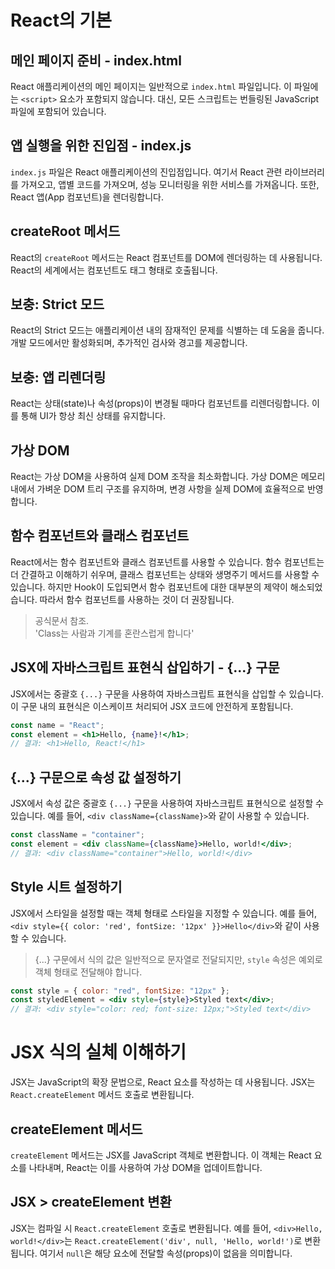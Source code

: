 # React의 기본

## 메인 페이지 준비 - index.html

React 애플리케이션의 메인 페이지는 일반적으로 `index.html` 파일입니다. 이 파일에는 `<script>` 요소가 포함되지 않습니다. 대신, 모든 스크립트는 번들링된 JavaScript 파일에 포함되어 있습니다.

## 앱 실행을 위한 진입점 - index.js

`index.js` 파일은 React 애플리케이션의 진입점입니다. 여기서 React 관련 라이브러리를 가져오고, 앱별 코드를 가져오며, 성능 모니터링을 위한 서비스를 가져옵니다. 또한, React 앱(App 컴포넌트)을 렌더링합니다.

## createRoot 메서드

React의 `createRoot` 메서드는 React 컴포넌트를 DOM에 렌더링하는 데 사용됩니다. React의 세계에서는 컴포넌트도 태그 형태로 호출됩니다.

## 보충: Strict 모드

React의 Strict 모드는 애플리케이션 내의 잠재적인 문제를 식별하는 데 도움을 줍니다. 개발 모드에서만 활성화되며, 추가적인 검사와 경고를 제공합니다.

## 보충: 앱 리렌더링

React는 상태(state)나 속성(props)이 변경될 때마다 컴포넌트를 리렌더링합니다. 이를 통해 UI가 항상 최신 상태를 유지합니다.

## 가상 DOM

React는 가상 DOM을 사용하여 실제 DOM 조작을 최소화합니다. 가상 DOM은 메모리 내에서 가벼운 DOM 트리 구조를 유지하며, 변경 사항을 실제 DOM에 효율적으로 반영합니다.

## 함수 컴포넌트와 클래스 컴포넌트

React에서는 함수 컴포넌트와 클래스 컴포넌트를 사용할 수 있습니다. 함수 컴포넌트는 더 간결하고 이해하기 쉬우며, 클래스 컴포넌트는 상태와 생명주기 메서드를 사용할 수 있습니다. 하지만 Hook이 도입되면서 함수 컴포넌트에 대한 대부분의 제약이 해소되었습니다. 따라서 함수 컴포넌트를 사용하는 것이 더 권장됩니다.

> 공식문서 참조.<br>
> 'Class는 사람과 기계를 혼란스럽게 합니다'

## JSX에 자바스크립트 표현식 삽입하기 - {...} 구문

JSX에서는 중괄호 `{...}` 구문을 사용하여 자바스크립트 표현식을 삽입할 수 있습니다. 이 구문 내의 표현식은 이스케이프 처리되어 JSX 코드에 안전하게 포함됩니다.

```jsx
const name = "React";
const element = <h1>Hello, {name}!</h1>;
// 결과: <h1>Hello, React!</h1>
```

## {...} 구문으로 속성 값 설정하기

JSX에서 속성 값은 중괄호 `{...}` 구문을 사용하여 자바스크립트 표현식으로 설정할 수 있습니다. 예를 들어, `<div className={className}>`와 같이 사용할 수 있습니다.

```jsx
const className = "container";
const element = <div className={className}>Hello, world!</div>;
// 결과: <div className="container">Hello, world!</div>
```

## Style 시트 설정하기

JSX에서 스타일을 설정할 때는 객체 형태로 스타일을 지정할 수 있습니다. 예를 들어, `<div style={{ color: 'red', fontSize: '12px' }}>Hello</div>`와 같이 사용할 수 있습니다.

> {...} 구문에서 식의 값은 일반적으로 문자열로 전달되지만, `style` 속성은 예외로 객체 형태로 전달해야 합니다.

```jsx
const style = { color: "red", fontSize: "12px" };
const styledElement = <div style={style}>Styled text</div>;
// 결과: <div style="color: red; font-size: 12px;">Styled text</div>
```

# JSX 식의 실체 이해하기

JSX는 JavaScript의 확장 문법으로, React 요소를 작성하는 데 사용됩니다. JSX는 `React.createElement` 메서드 호출로 변환됩니다.

## createElement 메서드

`createElement` 메서드는 JSX를 JavaScript 객체로 변환합니다. 이 객체는 React 요소를 나타내며, React는 이를 사용하여 가상 DOM을 업데이트합니다.

## JSX > createElement 변환

JSX는 컴파일 시 `React.createElement` 호출로 변환됩니다. 예를 들어, `<div>Hello, world!</div>`는 `React.createElement('div', null, 'Hello, world!')`로 변환됩니다. 여기서 `null`은 해당 요소에 전달할 속성(props)이 없음을 의미합니다.
